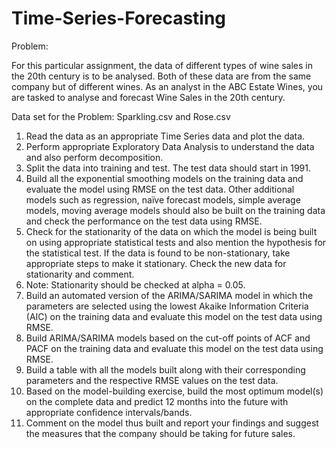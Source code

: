 # Time-Series-Forecasting

Problem:

For this particular assignment, the data of different types of wine sales in the 20th century is to be analysed. Both of these data are from the same company but of different wines. As an analyst in the ABC Estate Wines, you are tasked to analyse and forecast Wine Sales in the 20th century.

Data set for the Problem: Sparkling.csv and Rose.csv

1.	Read the data as an appropriate Time Series data and plot the data.
2.	Perform appropriate Exploratory Data Analysis to understand the data and also perform decomposition.
3.	Split the data into training and test. The test data should start in 1991.
4.	Build all the exponential smoothing models on the training data and evaluate the model using RMSE on the test data. Other additional models such as regression, naïve forecast models, simple average models, moving average models should also be built on the training data and check the performance on the test data using RMSE.
5.	Check for the stationarity of the data on which the model is being built on using appropriate statistical tests and also mention the hypothesis for the statistical test. If the data is found to be non-stationary, take appropriate steps to make it stationary. Check the new data for stationarity and comment.
6.	Note: Stationarity should be checked at alpha = 0.05.
7.	Build an automated version of the ARIMA/SARIMA model in which the parameters are selected using the lowest Akaike Information Criteria (AIC) on the training data and evaluate this model on the test data using RMSE.
8.	Build ARIMA/SARIMA models based on the cut-off points of ACF and PACF on the training data and evaluate this model on the test data using RMSE.
9.	Build a table with all the models built along with their corresponding parameters and the respective RMSE values on the test data.
10.	Based on the model-building exercise, build the most optimum model(s) on the complete data and predict 12 months into the future with appropriate confidence intervals/bands.
11.	Comment on the model thus built and report your findings and suggest the measures that the company should be taking for future sales.
